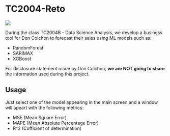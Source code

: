 # TC2004-Reto

<img src = "https://i.imgur.com/pdXvumE.png">

During the class TC2004B - Data Science Analysis, we develop a business tool for Don Colchon to forecast their sales using ML models such as:

- RandomForest
- SARIMAX
- XGBoost

For disclosure statement made by Don Colchon, **we are NOT going to share** the information used during this project.

## Usage

Just select one of the model appearing in the main screen and a window will apeart with the following metrics:

- MSE (Mean Square Error)
- MAPE (Mean Absolute Percentage Error)
- R^2 (Cofficient of determination)




